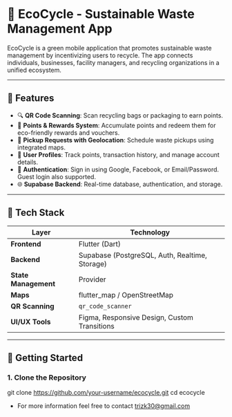 # 🌱 EcoCycle - Sustainable Waste Management App

EcoCycle is a green mobile application that promotes sustainable waste management by incentivizing users to recycle. The app connects individuals, businesses, facility managers, and recycling organizations in a unified ecosystem.

---

## 📱 Features

- 🔍 **QR Code Scanning**: Scan recycling bags or packaging to earn points.
- 🧾 **Points & Rewards System**: Accumulate points and redeem them for eco-friendly rewards and vouchers.
- 📍 **Pickup Requests with Geolocation**: Schedule waste pickups using integrated maps.
- 👤 **User Profiles**: Track points, transaction history, and manage account details.
- 🔐 **Authentication**: Sign in using Google, Facebook, or Email/Password. Guest login also supported.
- 🌐 **Supabase Backend**: Real-time database, authentication, and storage.

---

## 🧱 Tech Stack

| Layer        | Technology        |
|--------------|-------------------|
| **Frontend** | Flutter (Dart)     |
| **Backend**  | Supabase (PostgreSQL, Auth, Realtime, Storage) |
| **State Management** | Provider |
| **Maps**     | flutter_map / OpenStreetMap |
| **QR Scanning** | `qr_code_scanner` |
| **UI/UX Tools** | Figma, Responsive Design, Custom Transitions |

---

## 🚀 Getting Started

### 1. Clone the Repository

git clone https://github.com/your-username/ecocycle.git
cd ecocycle


- For more information feel free to contact trizk30@gmail.com
